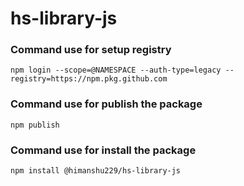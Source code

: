 # hs-library-js

### Command use for setup registry
`npm login --scope=@NAMESPACE --auth-type=legacy --registry=https://npm.pkg.github.com`

### Command use for publish the package

`npm publish`

### Command use for install the package 
`npm install @himanshu229/hs-library-js`
